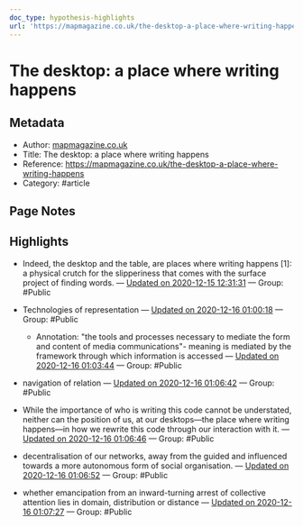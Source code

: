 ```yaml
---
doc_type: hypothesis-highlights
url: 'https://mapmagazine.co.uk/the-desktop-a-place-where-writing-happens'
---
```

# The desktop: a place where writing happens

## Metadata
- Author: [mapmagazine.co.uk]()
- Title: The desktop: a place where writing happens
- Reference: https://mapmagazine.co.uk/the-desktop-a-place-where-writing-happens
- Category: #article

## Page Notes


## Highlights
- Indeed, the desktop and the table, are places where writing happens [1]: a physical crutch for the slipperiness that comes with the surface project of finding words. — [Updated on 2020-12-15 12:31:31](https://hyp.is/BnVYtj6GEeuuDo-Ed4tC1g/mapmagazine.co.uk/the-desktop-a-place-where-writing-happens)  — Group: #Public

- Technologies of representation  — [Updated on 2020-12-16 01:00:18](https://hyp.is/oQXNCD7uEeuHdjMFWpZtLw/mapmagazine.co.uk/the-desktop-a-place-where-writing-happens)  — Group: #Public

   - Annotation: "the tools and processes necessary to mediate the form and content of media communications"- meaning is mediated by the framework through which information is accessed — [Updated on 2020-12-16 01:03:44](https://hyp.is/G5vsRj7vEeuujttDdkGhGQ/mapmagazine.co.uk/the-desktop-a-place-where-writing-happens)  — Group: #Public

- navigation of relation — [Updated on 2020-12-16 01:06:42](https://hyp.is/hdMb_D7vEeuxRn_fSDjB0A/mapmagazine.co.uk/the-desktop-a-place-where-writing-happens)  — Group: #Public

- While the importance of who is writing this code cannot be understated, neither can the position of us, at our desktops—the place where writing happens—in how we rewrite this code through our interaction with it.  — [Updated on 2020-12-16 01:06:46](https://hyp.is/iAbvFj7vEeuRH7NiS-vMuQ/mapmagazine.co.uk/the-desktop-a-place-where-writing-happens)  — Group: #Public

- decentralisation of our networks, away from the guided and influenced towards a more autonomous form of social organisation.  — [Updated on 2020-12-16 01:06:52](https://hyp.is/i6sGPj7vEeuVXWO2C1186A/mapmagazine.co.uk/the-desktop-a-place-where-writing-happens)  — Group: #Public

- whether emancipation from an inward-turning arrest of collective attention lies in domain, distribution or distance — [Updated on 2020-12-16 01:07:27](https://hyp.is/oHyxPj7vEeu1K4O7Iw2gsA/mapmagazine.co.uk/the-desktop-a-place-where-writing-happens)  — Group: #Public

